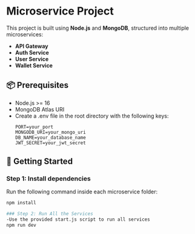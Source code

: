 # Microservice Project

This project is built using **Node.js** and **MongoDB**, structured into multiple microservices:

- **API Gateway**
- **Auth Service**
- **User Service**
- **Wallet Service**

## 📦 Prerequisites

- Node.js >= 16
- MongoDB Atlas URI
- Create a .env file in the root directory with the following keys:
  ```env
  PORT=your_port
  MONGODB_URI=your_mongo_uri
  DB_NAME=your_database_name
  JWT_SECRET=your_jwt_secret

## 🚀 Getting Started

### Step 1: Install dependencies

Run the following command inside each microservice folder:

```bash
npm install

### Step 2: Run All the Services
-Use the provided start.js script to run all services
npm run dev
